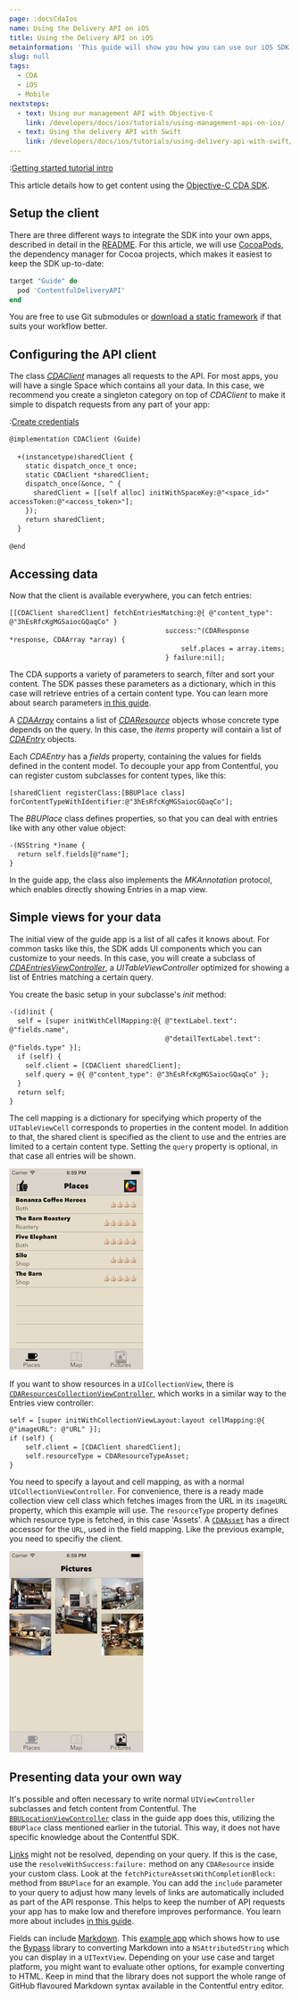 ```yaml
---
page: :docsCdaIos
name: Using the Delivery API on iOS
title: Using the Delivery API on iOS
metainformation: 'This guide will show you how you can use our iOS SDK to build content-driven apps.'
slug: null
tags:
  - CDA
  - iOS
  - Mobile
nextsteps:
  - text: Using our management API with Objective-C
    link: /developers/docs/ios/tutorials/using-management-api-on-ios/
  - text: Using the delivery API with Swift
    link: /developers/docs/ios/tutorials/using-delivery-api-with-swift/
---
```


:[Getting started tutorial intro](../../_partials/getting-started-intro.md)

This article details how to get content using the [Objective-C CDA SDK](https://github.com/contentful/contentful.objc).

## Setup the client

There are three different ways to integrate the SDK into your own apps, described in detail in the [README][2]. For this article, we will use [CocoaPods][8], the dependency manager for Cocoa projects, which makes it easiest to keep the SDK up-to-date:

~~~ruby
target "Guide" do
  pod 'ContentfulDeliveryAPI'
end
~~~

You are free to use Git submodules or [download a static framework][18] if that suits your workflow better.

## Configuring the API client

The class [_CDAClient_][3] manages all requests to the API. For most apps, you will have a single Space which contains all your data. In this case, we recommend you create a singleton category on top of _CDAClient_ to make it simple to dispatch requests from any part of your app:

:[Create credentials](../../_partials/credentials.md)

~~~objc
@implementation CDAClient (Guide)

  +(instancetype)sharedClient {
    static dispatch_once_t once;
    static CDAClient *sharedClient;
    dispatch_once(&once, ^ {
      sharedClient = [[self alloc] initWithSpaceKey:@"<space_id>" accessToken:@"<access_token>"];
    });
    return sharedClient;
  }

@end
~~~

## Accessing data

Now that the client is available everywhere, you can fetch entries:

~~~objc
[[CDAClient sharedClient] fetchEntriesMatching:@{ @"content_type": @"3hEsRfcKgMGSaiocGQaqCo" }
                                       success:^(CDAResponse *response, CDAArray *array) {
                                           self.places = array.items;
                                       } failure:nil];
~~~

The CDA supports a variety of parameters to search, filter and sort your content. The SDK passes these parameters as a dictionary, which in this case will retrieve entries of a certain content type. You can learn more about search parameters [in this guide][20].

A [_CDAArray_][5] contains a list of [_CDAResource_][6] objects whose concrete type depends on the query. In this case, the _items_ property will contain a list of [_CDAEntry_][7] objects.

Each _CDAEntry_ has a _fields_ property, containing the values for fields defined in the content model. To decouple your app from Contentful, you can register custom subclasses for content types, like this:

~~~objc
[sharedClient registerClass:[BBUPlace class] forContentTypeWithIdentifier:@"3hEsRfcKgMGSaiocGQaqCo"];
~~~

The _BBUPlace_ class defines properties, so that you can deal with entries like with any other value object:

~~~objc
-(NSString *)name {
  return self.fields[@"name"];
}
~~~

In the guide app, the class also implements the _MKAnnotation_ protocol, which enables directly showing Entries in a map view.

## Simple views for your data

The initial view of the guide app is a list of all cafes it knows about. For common tasks like this, the SDK adds UI components which you can customize to your needs. In this case, you will create a subclass of [_CDAEntriesViewController_][4], a _UITableViewController_ optimized for showing a list of Entries matching a certain query.

You create the basic setup in your subclasse's _init_ method:

~~~objc
-(id)init {
  self = [super initWithCellMapping:@{ @"textLabel.text": @"fields.name",
                                       @"detailTextLabel.text": @"fields.type" }];
  if (self) {
    self.client = [CDAClient sharedClient];
    self.query = @{ @"content_type": @"3hEsRfcKgMGSaiocGQaqCo" };
  }
  return self;
}
~~~

The cell mapping is a dictionary for specifying which property of the `UITableViewCell` corresponds to properties in the content model. In addition to that, the shared client is specified as the client to use and the entries are limited to a certain content type. Setting the `query` property is optional, in that case all entries will be shown.

![*CDAEntriesViewController* in action](https://raw.githubusercontent.com/contentful-labs/guide-app-ios/master/Screenshots/menu.png)

If you want to show resources in a `UICollectionView`, there is [`CDAResourcesCollectionViewController`][9], which works in a similar way to the Entries view controller:

~~~objc
self = [super initWithCollectionViewLayout:layout cellMapping:@{ @"imageURL": @"URL" }];
if (self) {
    self.client = [CDAClient sharedClient];
    self.resourceType = CDAResourceTypeAsset;
}
~~~

You need to specify a layout and cell mapping, as with a normal `UICollectionViewController`. For convenience, there is a ready made collection view cell class which fetches images from the URL in its `imageURL` property, which this example will use. The `resourceType` property defines which resource type is fetched, in this case 'Assets'. A [`CDAAsset`][10] has a direct accessor for the `URL`, used in the field mapping. Like the previous example, you need to specifiy the client.

![*CDAResourcesCollectionViewController* in action](https://raw.githubusercontent.com/contentful-labs/guide-app-ios/master/Screenshots/pictures.png)

## Presenting data your own way

It's possible and often necessary to write normal `UIViewController` subclasses and fetch content from Contentful. The [`BBULocationViewController`][11] class in the guide app does this, utilizing the `BBUPlace` class mentioned earlier in the tutorial. This way, it does not have specific knowledge about the Contentful SDK.

[Links][12] might not be resolved, depending on your query. If this is the case, use the `resolveWithSuccess:failure:` method on any `CDAResource` inside your custom class. Look at the `fetchPictureAssetsWithCompletionBlock:` method from `BBUPlace` for an example. You can add the `include` parameter to your query to adjust how many levels of links are automatically included as part of the API response. This helps to keep the number of API requests your app has to make low and therefore improves performance. You learn more about includes [in this guide][21].

Fields can include [Markdown][14]. This [example app][15] which shows how to use the [Bypass][16] library to converting Markdown into a `NSAttributedString` which you can display in a `UITextView`. Depending on your use case and target platform, you might want to evaluate other options, for example converting to HTML. Keep in mind that the library does not support the whole range of GitHub flavoured Markdown syntax available in the Contentful entry editor.

[1]: https://github.com/contentful/guide-app-ios
[10]: http://cocoadocs.org/docsets/ContentfulDeliveryAPI/1.9.2/Classes/CDAAsset.html
[11]: https://github.com/contentful/guide-app-ios/blob/master/Code/BBULocationViewController.m
[12]: /developers/docs/concepts/links/
[14]: /blog/2014/02/28/here-be-bold-headlines/
[15]: https://github.com/contentful/blog-app-ios
[16]: https://uncodin.github.io/bypass/
[17]: https://github.com/contentful/contentful.objc
[18]: https://static.contentful.com/downloads/iOS/ContentfulDeliveryAPI-1.9.2.zip
[19]: /developers/docs/references/authentication/
[2]: https://github.com/contentful/contentful.objc/blob/master/README.md
[20]: /developers/docs/references/content-delivery-api/#/reference/search-parameters
[21]: /developers/docs/references/content-delivery-api/#/reference/search-parameters/including-linked-entries
[3]: http://cocoadocs.org/docsets/ContentfulDeliveryAPI/1.9.2/Classes/CDAClient.html
[4]: http://cocoadocs.org/docsets/ContentfulDeliveryAPI/1.9.2/Classes/CDAEntriesViewController.html
[5]: http://cocoadocs.org/docsets/ContentfulDeliveryAPI/1.9.2/Classes/CDAArray.html
[6]: http://cocoadocs.org/docsets/ContentfulDeliveryAPI/1.9.2/Classes/CDAResource.html
[7]: http://cocoadocs.org/docsets/ContentfulDeliveryAPI/1.9.2/Classes/CDAEntry.html
[8]: https://cocoapods.org/
[9]: http://cocoadocs.org/docsets/ContentfulDeliveryAPI/1.9.2/Classes/CDAResourcesCollectionViewController.html
